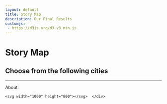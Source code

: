 ```yaml
---
layout: default
title: Story Map
description: Our Final Results
customjs:
 - https://d3js.org/d3.v3.min.js
---
```

# Story Map

<!DOCTYPE html>
<html>
  <head>
    <meta name="description" content="Capstone-Cities">
    <meta charset="utf-8">
    <meta name="viewport" content="width=device-width">
    <script src="http://cdnjs.cloudflare.com/ajax/libs/jquery/2.1.1/jquery.min.js"></script>
<link href="https://cdnjs.cloudflare.com/ajax/libs/select2/4.0.7/css/select2.min.css" rel="stylesheet" />
      <script src="https://cdnjs.cloudflare.com/ajax/libs/select2/4.0.7/js/select2.full.js"></script>
  <title>JS Bin</title>
  <style id="jsbin-css">

  .header {
    margin-top:20px;
    margin-left:20px;
  }

  .About {
    margin-top:20px;
    margin-left:20px;
  }

  .search {
    width: 60%;
    margin-top:20px;
    margin-left:20px;
  }

  .label {
    fill: black;
    font-family: Helvetica;
    font-size: 14px;
    text-anchor: middle;
  }

  .title {
    fill:Black;
  }

  .axis--y1 path {
  }

.axis--y2 path {
  }

  .axis--x path {
  }

  .legend--frame {
    stroke: black;
    fill: ghostwhite;
  }

  .legend--item--box {
    stroke: black;
    fill: lightsteelblue;
  }

  .legend--city--box {
    stroke: black;
  }

  .legend--item--label {
    font-family: Helvetica;
    font-size: 14px;
    fill: black;
    alignment-baseline: central;
  }

.grid path {
  display: none;
}

.grid line {
  stroke: lightgrey;
  opacity: 0.7;
}

.grid text {
  display:none;
}
</style>
</head>
<body>
  <h2 class="header">
    Choose from the following cities
  </h2>
  <hr color="purple">
    <p class="About">
      About: <br />
    </p>

  <script src="https://cdnjs.cloudflare.com/ajax/libs/d3/5.9.2/d3.min.js"></script>
<script src="https://d3js.org/d3-selection-multi.v1.min.js"></script>

  <script src="https://d3js.org/d3-selection-multi.v1.min.js"></script>

<script src="https://d3js.org/d3.v5.min.js" charset="utf-8"></script>

<!--   <script src="http://cdnjs.cloudflare.com/ajax/libs/select2/3.5.0/select2.min.js"></script>
  <script src="select2.js"></script> -->
<!--
  <script type="text/javascript" src="https://select2.github.io/vendor/js/jquery.min.js"></script>
    <script type="text/javascript" src="https://select2.github.io/dist/js/select2.full.js"></script> -->


  <div id="chart">
    <div id="search">
    </div>

    <svg width="1000" height="800"></svg>  </div>
<script id="jsbin-javascript">
var STATS_BY_CITY_URL = "https://raw.githubusercontent.com/rohuniyer/a_story_of_cities_and_patents/master/city_stats.json";
var TEST_URL = "https://raw.githubusercontent.com/tingyuc3/Data/master/cityTest.json";

Promise.all([d3.json(STATS_BY_CITY_URL)])
  .then(createChart);

// d3.json("https://raw.githubusercontent.com/rohuniyer/a_story_of_cities_and_patents/master/city_stats.json", function (stats){
//     var allData = stats
//    createChart(allData);
//     });

// d3.json(STATS_BY_CITY_URL).then(createChart)

function createChart(allData) {    
  var data = Object.values(allData[0]),
      cities  = data
  .map(d=>Object.keys(d))[0]
  .map((d,i)=>{
    return {id:i,text:d};}),
      //   .map((d,i)=>{city = d.split('_')[0];
      //                state = d.split('_')[1];
      //                city_state = city[0].toUpperCase()+city.slice(1)+', '+state.toUpperCase();
      //                return {id:i,text:city_state};}),

            features = Object.keys(
              data.map(d=>Object.values(d))
              .flat(1)[1])
        .sort(),
//       features = ['regular_establishments',
//                   'Award Sum',
//                   'total_earned_bachelor',
//                   'percent_graduate',
//                   'performance_amount',
//                   'Score_invented',
//                   'Award Mean',
//                   'total_less_than_bachelor',
//                   'total_foreign',
//                   'median_household_income',
//                   'scaled_population',
//                   'scaled_perc_creative_class',
//                   'Company Count',
//                   'total_earned_graduate_degree',
//                   'percent_foreign_born',
//                   'recipient_count',
//                   'total_population',
//                   'recipient_amount',
//                   'total_native',
//                   'percent_creative_class',
//                   'Score_assigned',
//                   'percent_bachelors',
//                   'empowerment_zone',
//                   'performance_count',
//                   'creative_establishment_ratio',
//                   'company_count_perc',
//                   'inventor_patents',
//                   'Patents',
//                   'city_for_viewing',
//                   'performance_mean',
//                   'regular_employees',
//                   'creative_employees',
//                   'Year',
//                   'creative_establishments',
//                   'recipient_mean'],

      //   .map(d=>d
      //        .replace('_',' ')
      //        .replace('_',' ')
      //        .replace('_',' '))
      svg = d3.select("svg"),
      g = svg.append("g"),
      gPlot = svg.append("g"),
      pArea = [400, 150, 750, 500],
      pSize = [pArea[2]-pArea[0], pArea[3]-pArea[1]],
      color = ['red', 'blue'];    

  function cityData(city) {
    newData = data.map(d=>Object.entries(d))
      .flat(1)
      .filter(d=>(d[0]==city))
      .map(d=>d[1]);
    return newData
  }

  function createPlot(g, feature, city) {
    d3.select(".title").remove()
    d3.select(".axis--x").remove()
    d3.select(".axis--y1").remove()
    d3.select(".axis--y2").remove()

    var cityCount = city.length,
        data1 = cityData(city[0]).map(
          (d,i)=>{
            if (d!==null){
              return [d['Year'], d[feature]];
            } else {
              return [2001+i, 0];
            }
          }
        ),
        minValue1 = d3.min(data1, d=>d[1]),
        maxValue1 = d3.max(data1, d=>d[1]),
        x = d3.scaleBand()
    .domain(d3.range(2001, 2013))
    .range([pArea[0], pArea[2]]),
        xAxis = d3.axisBottom(x),
        y1 = d3.scaleLinear()
    .domain([minValue1*0.9, maxValue1*1.1])
    .range([pArea[3], pArea[1]]),
        yAxisLeft = d3.axisLeft(y1);

    if(cityCount==2){
      var data2 = cityData(city[1]).map(
        (d,i)=>{
          if (d!==null){
            return [d['Year'], d[feature]];
          } else {
            return [2001+i, 0]
          }
        }
      ),
          minValue2 = d3.min(data2, d=>d[1]),
          maxValue2 = d3.max(data2, d=>d[1]),
          y2 = d3.scaleLinear()
      .domain([minValue2, maxValue2])
      .range([pArea[3], pArea[1]]),
          yAxisRight= d3.axisRight(y2);

      //           minValue = Math.min(d3.min(data1, d=>d[1]), d3.min(data2, d=>d[1]));
      //           maxValue = Math.max(d3.max(data1, d=>d[1]), d3.max(data2, d=>d[1]));
    }

    //         console.log(d3.max(data1, d=>d[1]))
    //         console.log(d3.max(data2, d=>d[1]))
    //         console.log(data1)
    //         console.log(data2)

    gPlot.append("text")
      .attr("class", "title")
      .attr("x", x.range()[0]+20)
      .attr("y", 130)
      .text(feature+" from 2001-2012");

    gPlot.append("rect")
      .attr("x", pArea[0])
      .attr("y", pArea[1])
      .attr("width", pSize[0])
      .attr("height", pSize[1])
      .attr('fill', 'seashell')

    gPlot.append('g')
      .attr("class", "axis axis--x")
      .attr("transform", `translate(0,${pArea[3]})`)
      .call(xAxis)
      .append("text")
      .attr("class", "label")
      .attr("x", (x.range()[0]+x.range()[1])*0.5)
      .attr("y", 40)
      .text("Year");

    gPlot.append('g')
      .attr("class", "axis axis--y1")
      .attr("transform", `translate(${pArea[0]},0)`)
      .call(yAxisLeft)
      .append("text")
      .attr("class", "label")
      .attr("transform", "rotate(-90)")
      .attr("x", -(y1.range()[0]+y1.range()[1])*0.5)
      .attr("y", -70)
      .text(feature);


    //     gPlot.append("g")
    //     .attr("class", "axis grid")
    //     .attr("transform", `translate(0,${pArea[3]})`)
    //     .call(d3.axisBottom(x)
    //           .ticks(5, "I")
    //           .tickSizeInner(-350));

    gPlot.append('path')
      .datum(data1)
      .transition().duration(2000)
      .attr("fill", "none")
      .attr("stroke", color[0])
      .attr("stroke-width", 1.5)
      .attr("d", d3.line()
            .curve(d3.curveBasis)
            .x(d=>x(d[0])+14.5)
            .y(d=>y1(d[1])));     

    if (cityCount==2){
      gPlot.append('path')
        .datum(data2)
        .transition().duration(2000)
        .attr("fill", "none")
        .attr("stroke", color[1])
        .attr("stroke-width", 1.5)
        .attr("d", d3.line()
              .curve(d3.curveBasis)
              .x(d=>x(d[0])+14.5)
              .y(d=>y2(d[1])));

      gPlot.append('g')
        .attr("class", "axis axis--y2")
        .attr("transform", `translate(${pArea[2]},0)`)
        .call(yAxisRight)
        .append("text")
        .attr("class", "label")
        .attr("transform", "rotate(-90)")
        .attr("x", -(y2.range()[0]+y2.range()[1])*0.5)
        .attr("y", 70)
        .text(feature);
    }


    var cityLegend = gPlot.append("g")
    .attr("transform", `translate(${pArea[2]+70}, ${pArea[1]})`);

    cityLegend.append("rect")
      .attr("class", "legend--frame")
      .attr("x", 0)
      .attr("y", 0)
      .attr("width", 120)
      .attr("height", 50);

    var legendNames =cityLegend.selectAll(".legend--item--box")
    .data(city)
    .enter().append("g");

    legendNames.append("rect")
      .attr("class", "legend--city--box")
      .attr("x", 5)
      .attr("y", (d,i) => (i*20+10))
      .attr("width", 10)
      .attr("height", 10)
      .attr("fill", (d,i)=>color[i]);

    legendNames.append("text")
      .attr("class", "legend--item--label")
      .attr("x", 25)
      .attr("y", (d,i) => (15+i*20))
      .text((d, i) => d);

  }

  $('#search').select2({
    data: cities,
    placeholder: "Select a City",
    multiple:'multiple',
    allowClear: true,
    maximumSelectionLength: 2,
    containerCssClass: "search"});

  var legend = g.append("g")
  .attr("transform", "translate(20,30)");

  legend.append("rect")
    .attr("class", "legend--frame")
    .attr("x", 0)
    .attr("y", 0)
    .attr("width", 250)
    .attr("height", 710);

  var legendItems = legend.selectAll(".legend--item--box")
  .data(features)
  .enter().append("g");

  legendItems.append("rect")
    .attr("class", "legend--item--box")
    .attr("x", 5)
    .attr("y", (d,i) => (i*20+10))
    .attr("width", 10)
    .attr("height", 10);

  legendItems.append("text")
    .attr("class", "legend--item--label")
    .attr("x", 25)
    .attr("y", (d,i) => (15+i*20))
    .text((d, i) => d);

//   console.log($("#search").select2('data'))  

  $("#search").on('change', function(){
    var output = ($("#search").select2('data')
                  .map(d=>Object.values(d)[2]));
    legendItems.on("click", d=> createPlot(gPlot, d, output));
  })
}
</script>

</body>
</html>
